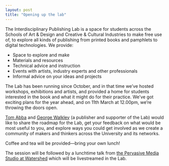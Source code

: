 ```yaml
---
layout: post
title: "Opening up the lab"
---
```

The Interdisciplinary Publishing Lab is a space for students across the Schools of Art & Design and Creative & Cultural Industries to make free use of, to explore all kinds of publishing from printed books and pamphlets to digital technologies. We provide:

- Space to explore and make
- Materials and resources
- Technical advice and instruction
- Events with artists, industry experts and other professionals
- Informal advice on your ideas and projects

The Lab has been running since October, and in that time we’ve hosted workshops, exhibitions and artists, and provided a home for students interested in the book and what it might do for their practice. We’ve got exciting plans for the year ahead, and on 11th March at 12.00pm, we’re throwing the doors open. 

<a href="https://people.uwe.ac.uk/Person/TomAbba">Tom Abba</a> and <a href="https://www.georgewalkley.com">George Walkley</a> (a publisher and supporter of the Lab) would like to share the roadmap for the Lab, get your feedback on what would be most useful to you, and explore ways you could get involved as we create a community of makers and thinkers across the University and its networks. 

Coffee and tea will be provided&#8212;bring your own lunch!

The session will be followed by a lunchtime talk from <a href="https://www.watershed.co.uk/studio/">the Pervasive Media Studio at Watershed</a> which will be livestreamed in the Lab.
